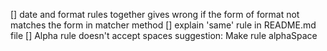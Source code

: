 [] date and format rules together gives wrong if the form of format not matches the form
	in matcher method
[] explain 'same' rule in README.md file
[] Alpha rule doesn't accept spaces
	suggestion: Make rule alphaSpace
